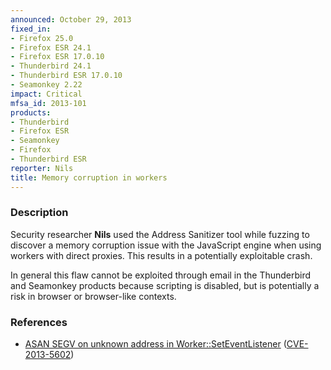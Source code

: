 ```yaml
---
announced: October 29, 2013
fixed_in:
- Firefox 25.0
- Firefox ESR 24.1
- Firefox ESR 17.0.10
- Thunderbird 24.1
- Thunderbird ESR 17.0.10
- Seamonkey 2.22
impact: Critical
mfsa_id: 2013-101
products:
- Thunderbird
- Firefox ESR
- Seamonkey
- Firefox
- Thunderbird ESR
reporter: Nils
title: Memory corruption in workers
---
```


<h3>Description</h3>

<p>Security researcher <strong>Nils</strong> used the Address Sanitizer tool
while fuzzing to discover a memory corruption issue with the JavaScript engine
when using workers with direct proxies. This results in a potentially
exploitable crash. 
</p>

<p class="note">In general this flaw cannot be exploited through email in the
Thunderbird and Seamonkey products because scripting is disabled, but is
potentially a risk in browser or browser-like contexts.</p>

<h3>References</h3>

<ul>
  <li><a href="https://bugzilla.mozilla.org/show_bug.cgi?id=897678">
       ASAN SEGV on unknown address in Worker::SetEventListener</a> (<a href="http://cve.mitre.org/cgi-bin/cvename.cgi?name=CVE-2013-5602" class="ex-ref">CVE-2013-5602</a>)</li>
</ul>



